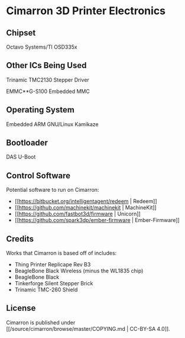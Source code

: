 # Cimarron 3D Printer Electronics

## Chipset

Octavo Systems/TI OSD335x

## Other ICs Being Used

Trinamic TMC2130 Stepper Driver

EMMC**G-S100 Embedded MMC

## Operating System

Embedded ARM GNU/Linux Kamikaze

## Bootloader

DAS U-Boot

## Control Software

Potential software to run on Cimarron:

 - [[https://bitbucket.org/intelligentagent/redeem | Redeem]]
 - [[https://github.com/machinekit/machinekit | MachineKit]]
 - [[https://github.com/fastbot3d/firmware | Unicorn]]
 - [[https://github.com/spark3dp/ember-firmware | Ember-Firmware]]

## Credits

Works that Cimarron is based off of includes:

 - Thing Printer Replicape Rev B3
 - BeagleBone Black Wireless (minus the WL1835 chip)
 - BeagleBone Black
 - Tinkerforge Silent Stepper Brick
 - Trinamic TMC-260 Shield

## License

Cimarron is published under [[/source/cimarron/browse/master/COPYING.md | CC-BY-SA 4.0]].
